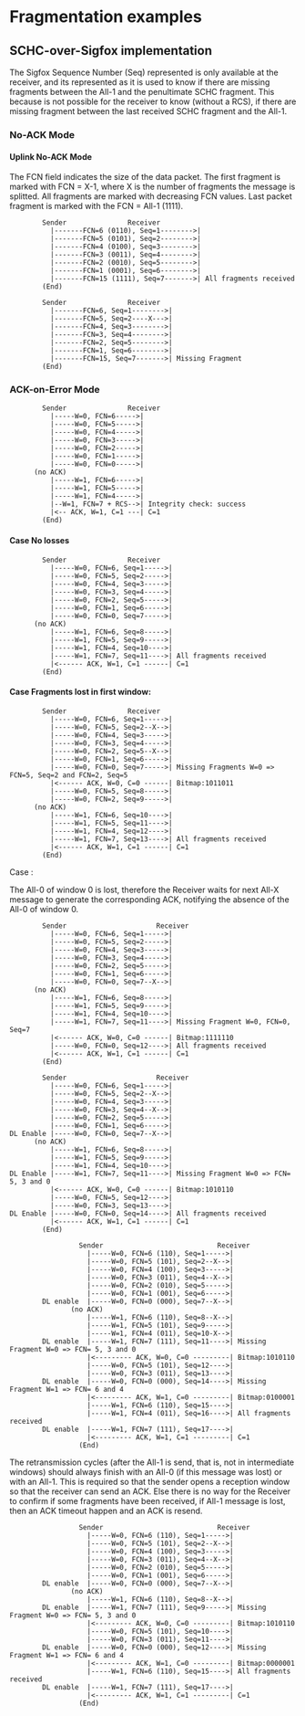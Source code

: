 # Fragmentation examples 

## SCHC-over-Sigfox implementation

The Sigfox Sequence Number (Seq) represented is only available at the receiver, and its represented as 
it is used to know if there are missing fragments between the All-1 and the penultimate SCHC fragment.
This because is not possible for the receiver to know (without a RCS), if there are missing fragment
between the last received SCHC fragment and the All-1.

### No-ACK Mode
#### Uplink No-ACK Mode

The FCN field indicates the size of the data packet. 
The first fragment is marked with FCN = X-1, where X is the number of fragments the message is splitted.
All fragments are marked with decreasing FCN values.
Last packet fragment is marked with the FCN = All-1 (1111).

```text
        Sender               Receiver
          |-------FCN=6 (0110), Seq=1-------->|
          |-------FCN=5 (0101), Seq=2-------->|
          |-------FCN=4 (0100), Seq=3-------->|
          |-------FCN=3 (0011), Seq=4-------->|
          |-------FCN=2 (0010), Seq=5-------->|
          |-------FCN=1 (0001), Seq=6-------->|
          |-------FCN=15 (1111), Seq=7------->| All fragments received
        (End)
```

```text
        Sender               Receiver
          |-------FCN=6, Seq=1-------->|
          |-------FCN=5, Seq=2----X--->|
          |-------FCN=4, Seq=3-------->|
          |-------FCN=3, Seq=4-------->|
          |-------FCN=2, Seq=5-------->|
          |-------FCN=1, Seq=6-------->|
          |-------FCN=15, Seq=7------->| Missing Fragment
        (End)
```


### ACK-on-Error Mode

```text
        Sender               Receiver
          |-----W=0, FCN=6----->|
          |-----W=0, FCN=5----->|
          |-----W=0, FCN=4----->|
          |-----W=0, FCN=3----->|
          |-----W=0, FCN=2----->|
          |-----W=0, FCN=1----->|
          |-----W=0, FCN=0----->|
      (no ACK)
          |-----W=1, FCN=6----->|
          |-----W=1, FCN=5----->|
          |-----W=1, FCN=4----->|
          |--W=1, FCN=7 + RCS-->| Integrity check: success
          |<-- ACK, W=1, C=1 ---| C=1
        (End)
```
#### Case No losses

```text
        Sender               Receiver
          |-----W=0, FCN=6, Seq=1----->|
          |-----W=0, FCN=5, Seq=2----->|
          |-----W=0, FCN=4, Seq=3----->|
          |-----W=0, FCN=3, Seq=4----->|
          |-----W=0, FCN=2, Seq=5----->|
          |-----W=0, FCN=1, Seq=6----->|
          |-----W=0, FCN=0, Seq=7----->|
      (no ACK)
          |-----W=1, FCN=6, Seq=8----->|
          |-----W=1, FCN=5, Seq=9----->|
          |-----W=1, FCN=4, Seq=10---->|
          |-----W=1, FCN=7, Seq=11---->| All fragments received
          |<------ ACK, W=1, C=1 ------| C=1
        (End)
```

#### Case Fragments lost in first window:

```text
        Sender               Receiver
          |-----W=0, FCN=6, Seq=1----->|
          |-----W=0, FCN=5, Seq=2--X-->|
          |-----W=0, FCN=4, Seq=3----->|
          |-----W=0, FCN=3, Seq=4----->|
          |-----W=0, FCN=2, Seq=5--X-->|
          |-----W=0, FCN=1, Seq=6----->|
          |-----W=0, FCN=0, Seq=7----->| Missing Fragments W=0 => FCN=5, Seq=2 and FCN=2, Seq=5
          |<------ ACK, W=0, C=0 ------| Bitmap:1011011
          |-----W=0, FCN=5, Seq=8----->|
          |-----W=0, FCN=2, Seq=9----->|
      (no ACK)
          |-----W=1, FCN=6, Seq=10---->|
          |-----W=1, FCN=5, Seq=11---->|
          |-----W=1, FCN=4, Seq=12---->|
          |-----W=1, FCN=7, Seq=13---->| All fragments received
          |<------ ACK, W=1, C=1 ------| C=1
        (End)
```




Case :

The All-0 of window 0 is lost, therefore the Receiver waits for next All-X message to generate 
the corresponding ACK, notifying the absence of the All-0 of window 0.

```text
        Sender                      Receiver
          |-----W=0, FCN=6, Seq=1----->|
          |-----W=0, FCN=5, Seq=2----->|
          |-----W=0, FCN=4, Seq=3----->|
          |-----W=0, FCN=3, Seq=4----->|
          |-----W=0, FCN=2, Seq=5----->|
          |-----W=0, FCN=1, Seq=6----->|
          |-----W=0, FCN=0, Seq=7--X-->|
      (no ACK)
          |-----W=1, FCN=6, Seq=8----->|
          |-----W=1, FCN=5, Seq=9----->|
          |-----W=1, FCN=4, Seq=10---->|
          |-----W=1, FCN=7, Seq=11---->| Missing Fragment W=0, FCN=0, Seq=7
          |<------ ACK, W=0, C=0 ------| Bitmap:1111110
          |-----W=0, FCN=0, Seq=12---->| All fragments received
          |<------ ACK, W=1, C=1 ------| C=1
        (End)
```


```text
        Sender                      Receiver
          |-----W=0, FCN=6, Seq=1----->|
          |-----W=0, FCN=5, Seq=2--X-->|
          |-----W=0, FCN=4, Seq=3----->|
          |-----W=0, FCN=3, Seq=4--X-->|
          |-----W=0, FCN=2, Seq=5----->|
          |-----W=0, FCN=1, Seq=6----->|
DL Enable |-----W=0, FCN=0, Seq=7--X-->|
      (no ACK)
          |-----W=1, FCN=6, Seq=8----->|
          |-----W=1, FCN=5, Seq=9----->|
          |-----W=1, FCN=4, Seq=10---->|
DL Enable |-----W=1, FCN=7, Seq=11---->| Missing Fragment W=0 => FCN= 5, 3 and 0
          |<------ ACK, W=0, C=0 ------| Bitmap:1010110
          |-----W=0, FCN=5, Seq=12---->|
          |-----W=0, FCN=3, Seq=13---->|
DL Enable |-----W=0, FCN=0, Seq=14---->| All fragments received
          |<------ ACK, W=1, C=1 ------| C=1
        (End)
```

```text
                 Sender                            Receiver
                   |-----W=0, FCN=6 (110), Seq=1----->|
                   |-----W=0, FCN=5 (101), Seq=2--X-->|
                   |-----W=0, FCN=4 (100), Seq=3----->|
                   |-----W=0, FCN=3 (011), Seq=4--X-->|
                   |-----W=0, FCN=2 (010), Seq=5----->|
                   |-----W=0, FCN=1 (001), Seq=6----->|
        DL enable  |-----W=0, FCN=0 (000), Seq=7--X-->|
               (no ACK)
                   |-----W=1, FCN=6 (110), Seq=8--X-->|
                   |-----W=1, FCN=5 (101), Seq=9----->|
                   |-----W=1, FCN=4 (011), Seq=10-X-->|
        DL enable  |-----W=1, FCN=7 (111), Seq=11---->| Missing Fragment W=0 => FCN= 5, 3 and 0
                   |<--------- ACK, W=0, C=0 ---------| Bitmap:1010110
                   |-----W=0, FCN=5 (101), Seq=12---->|
                   |-----W=0, FCN=3 (011), Seq=13---->|
        DL enable  |-----W=0, FCN=0 (000), Seq=14---->| Missing Fragment W=1 => FCN= 6 and 4
                   |<--------- ACK, W=1, C=0 ---------| Bitmap:0100001
                   |-----W=1, FCN=6 (110), Seq=15---->|
                   |-----W=1, FCN=4 (011), Seq=16---->| All fragments received
        DL enable  |-----W=1, FCN=7 (111), Seq=17---->|
                   |<--------- ACK, W=1, C=1 ---------| C=1
                 (End)
```
The retransmission cycles (after the All-1 is send, that is, not in intermediate windows)
should always finish with an All-0 (if this message was lost) or with an All-1.
This is required so that the sender opens a reception window so that the receiver
can send an ACK. Else there is no way for the Receiver to confirm if some fragments
have been received, if All-1 message is lost, then an ACK timeout happen 
and an ACK is resend.


```text
                 Sender                            Receiver
                   |-----W=0, FCN=6 (110), Seq=1----->|
                   |-----W=0, FCN=5 (101), Seq=2--X-->|
                   |-----W=0, FCN=4 (100), Seq=3----->|
                   |-----W=0, FCN=3 (011), Seq=4--X-->|
                   |-----W=0, FCN=2 (010), Seq=5----->|
                   |-----W=0, FCN=1 (001), Seq=6----->|
        DL enable  |-----W=0, FCN=0 (000), Seq=7--X-->|
               (no ACK)
                   |-----W=1, FCN=6 (110), Seq=8--X-->|
        DL enable  |-----W=1, FCN=7 (111), Seq=9----->| Missing Fragment W=0 => FCN= 5, 3 and 0
                   |<--------- ACK, W=0, C=0 ---------| Bitmap:1010110
                   |-----W=0, FCN=5 (101), Seq=10---->|
                   |-----W=0, FCN=3 (011), Seq=11---->|
        DL enable  |-----W=0, FCN=0 (000), Seq=12---->| Missing Fragment W=1 => FCN= 6 and 4
                   |<--------- ACK, W=1, C=0 ---------| Bitmap:0000001
                   |-----W=1, FCN=6 (110), Seq=15---->| All fragments received
        DL enable  |-----W=1, FCN=7 (111), Seq=17---->|
                   |<--------- ACK, W=1, C=1 ---------| C=1
                 (End)
```